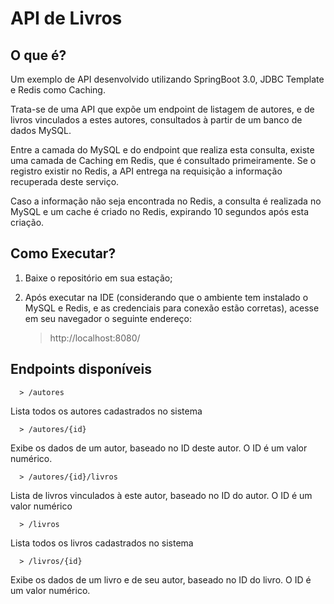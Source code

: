 # API de Livros

## O que é?

Um exemplo de API desenvolvido utilizando SpringBoot 3.0, JDBC Template e Redis como Caching.

Trata-se de uma API que expõe um endpoint de listagem de autores, e de livros vinculados a estes autores, consultados
à partir de um banco de dados MySQL.

Entre a camada do MySQL e do endpoint que realiza esta consulta, existe uma camada de Caching em Redis, que é consultado
primeiramente. Se o registro existir no Redis, a API entrega na requisição a informação recuperada deste serviço.

Caso a informação não seja encontrada no Redis, a consulta é realizada no MySQL e um cache é criado no Redis, expirando 
10 segundos após esta criação.  

## Como Executar?

1) Baixe o repositório em sua estação;
2) Após executar na IDE (considerando que o ambiente tem instalado o MySQL e Redis, e as credenciais para conexão estão corretas), acesse em seu navegador o seguinte endereço:

   > http://localhost:8080/
    
## Endpoints disponíveis

      > /autores
Lista todos os autores cadastrados no sistema

      > /autores/{id}

Exibe os dados de um autor, baseado no ID deste autor. O ID é um valor numérico.

      > /autores/{id}/livros

Lista de livros vinculados à este autor, baseado no ID do autor. O ID é um valor numérico

      > /livros

Lista todos os livros cadastrados no sistema

      > /livros/{id}

Exibe os dados de um livro e de seu autor, baseado no ID do livro. O ID é um valor numérico.